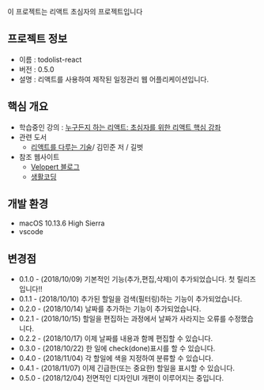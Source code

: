이 프로젝트는 리액트 초심자의 프로젝트입니다<br>

## 프로젝트 정보

- 이름 : todolist-react
- 버전 : 0.5.0
- 설명 : 리액트를 사용하여 제작된 일정관리 웹 어플리케이션입니다.

## 핵심 개요

- 학습중인 강의 : [누구든지 하는 리액트: 초심자를 위한 리액트 핵심 강좌](https://www.inflearn.com/course/react-velopert/)
- 관련 도서
  - [리액트를 다루는 기술](https://book.naver.com/bookdb/book_detail.nhn?bid=13799583)/ 김민준 저 / 길벗
- 참조 웹사이트
  - [Velopert 블로그](https://velopert.com)
  - [생활코딩](https://opentutorials.org)

## 개발 환경

- macOS 10.13.6 High Sierra
- vscode

## 변경점

- 0.1.0 - (2018/10/09) 기본적인 기능(추가,편집,삭제)이 추가되었습니다. 첫 릴리즈입니다!!
- 0.1.1 - (2018/10/10) 추가된 할일을 검색(필터링)하는 기능이 추가되었습니다.
- 0.2.0 - (2018/10/14) 날짜를 추가하는 기능이 추가되었습니다.
- 0.2.1 - (2018/10/15) 할일을 편집하는 과정에서 날짜가 사라지는 오류를 수정했습니다.
- 0.2.2 - (2018/10/17) 이제 날짜를 내용과 함께 편집할 수 있습니다.
- 0.3.0 - (2018/10/22) 한 일에 check(done)표시를 할 수 있습니다.
- 0.4.0 - (2018/11/04) 각 할일에 색을 지정하여 분류할 수 있습니다.
- 0.4.1 - (2018/11/07) 이제 긴급한(또는 중요한) 할일을 표시할 수 있습니다.
- 0.5.0 - (2018/12/04) 전면적인 디자인UI 개편이 이루어지는 중입니다.
